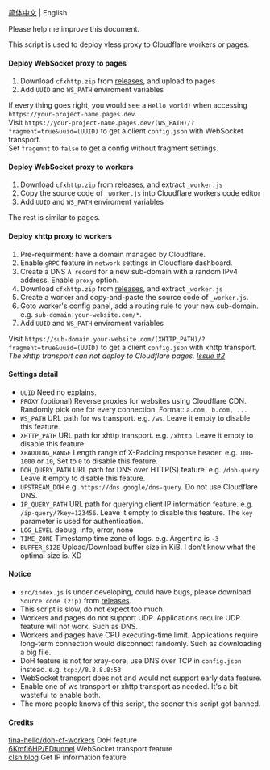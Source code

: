 [简体中文](../README.md) | English  

Please help me improve this document.  

This script is used to deploy vless proxy to Cloudflare workers or pages.

#### Deploy WebSocket proxy to pages
 1. Download `cfxhttp.zip` from [releases](https://github.com/vrnobody/cfxhttp/releases), and upload to pages
 2. Add `UUID` and `WS_PATH` enviroment variables

If every thing goes right, you would see a `Hello world!` when accessing `https://your-project-name.pages.dev`.  
Visit `https://your-project-name.pages.dev/(WS_PATH)/?fragment=true&uuid=(UUID)` to get a client `config.json` with WebSocket transport.  
Set `fragemnt` to `false` to get a config without fragment settings.  

#### Deploy WebSocket proxy to workers
 1. Download `cfxhttp.zip` from [releases](https://github.com/vrnobody/cfxhttp/releases), and extract `_worker.js`
 2. Copy the source code of `_worker.js` into Cloudflare workers code editor
 3. Add `UUID` and `WS_PATH` enviroment variables

The rest is similar to pages.  

#### Deploy xhttp proxy to workers
 1. Pre-requirment: have a domain managed by Cloudflare.
 1. Enable `gRPC` feature in `network` settings in Cloudflare dashboard.
 1. Create a DNS `A record` for a new sub-domain with a random IPv4 address. Enable `proxy` option.
 1. Download `cfxhttp.zip` from [releases](https://github.com/vrnobody/cfxhttp/releases), and extract `_worker.js`
 1. Create a worker and copy-and-paste the source code  of `_worker.js`.
 1. Goto worker's config panel, add a routing rule to your new sub-domain. e.g. `sub-domain.your-website.com/*`.
 1. Add `UUID` and `WS_PATH` enviroment variables

Visit `https://sub-domain.your-website.com/(XHTTP_PATH)/?fragment=true&uuid=(UUID)` to get a client `config.json` with xhttp transport.  
*The xhttp transport can not deploy to Cloudflare pages. [Issue #2](https://github.com/vrnobody/cfxhttp/issues/2)*  

#### Settings detail
 * `UUID` Need no explains.
 * `PROXY` (optional) Reverse proxies for websites using Cloudflare CDN. Randomly pick one for every connection. Format: `a.com, b.com, ...`
 * `WS_PATH` URL path for ws transport. e.g. `/ws`. Leave it empty to disable this feature.
 * `XHTTP_PATH` URL path for xhttp transport. e.g. `/xhttp`. Leave it empty to disable this feature.
 * `XPADDING_RANGE` Length range of X-Padding response header. e.g. `100-1000` or `10`, Set to `0` to disable this feature.
 * `DOH_QUERY_PATH` URL path for DNS over HTTP(S) feature. e.g. `/doh-query`. Leave it empty to disable this feature.
 * `UPSTREAM_DOH` e.g. `https://dns.google/dns-query`. Do not use Cloudflare DNS.
 * `IP_QUERY_PATH` URL path for querying client IP information feature. e.g. `/ip-query/?key=123456`. Leave it empty to disable this feature. The `key` parameter is used for authentication.
 * `LOG_LEVEL` debug, info, error, none
 * `TIME_ZONE` Timestamp time zone of logs. e.g. Argentina is `-3`
 * `BUFFER_SIZE` Upload/Download buffer size in KiB. I don't know what the optimal size is. XD

#### Notice
 * `src/index.js` is under developing, could have bugs, please download `Source code (zip)` from [releases](https://github.com/vrnobody/cfxhttp/releases).
 * This script is slow, do not expect too much.
 * Workers and pages do not support UDP. Applications require UDP feature will not work. Such as DNS.
 * Workers and pages have CPU executing-time limit. Applications require long-term connection would disconnect randomly. Such as downloading a big file.
 * DoH feature is not for xray-core, use DNS over TCP in `config.json` instead. e.g. `tcp://8.8.8.8:53`  
 * WebSocket transport does not and would not support early data feature.
 * Enable one of ws transport or xhttp transport as needed. It's a bit wasteful to enable both.
 * The more people knows of this script, the sooner this script got banned.

#### Credits
[tina-hello/doh-cf-workers](https://github.com/tina-hello/doh-cf-workers/) DoH feature  
[6Kmfi6HP/EDtunnel](https://github.com/6Kmfi6HP/EDtunnel/) WebSocket transport feature  
[clsn blog](https://clsn.io/post/2024-07-11-%E5%80%9F%E5%8A%A9cloudflare%E8%8E%B7%E5%8F%96%E5%85%AC%E7%BD%91ip) Get IP information feature  
